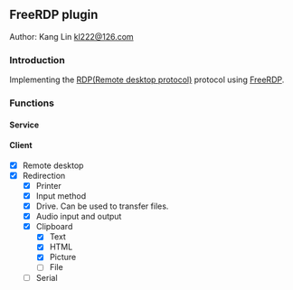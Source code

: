 ## FreeRDP plugin

Author: Kang Lin <kl222@126.com>

### Introduction

Implementing the [RDP(Remote desktop protocol)](https://github.com/FreeRDP/FreeRDP/wiki/Reference-Documentation)
protocol using [FreeRDP](https://github.com/FreeRDP/FreeRDP).

### Functions
#### Service

#### Client

- [x] Remote desktop
- [x] Redirection
  - [x] Printer
  - [x] Input method
  - [x] Drive. Can be used to transfer files.
  - [x] Audio input and output
  - [x] Clipboard
    - [x] Text
    - [x] HTML
    - [x] Picture
    - [ ] File
  - [ ] Serial
